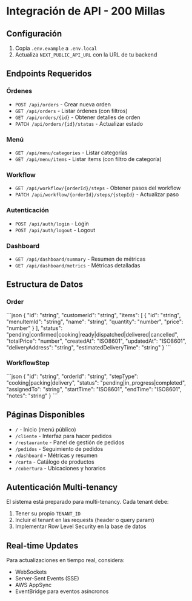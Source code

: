 # Integración de API - 200 Millas

## Configuración

1. Copia `.env.example` a `.env.local`
2. Actualiza `NEXT_PUBLIC_API_URL` con la URL de tu backend

## Endpoints Requeridos

### Órdenes
- `POST /api/orders` - Crear nueva orden
- `GET /api/orders` - Listar órdenes (con filtros)
- `GET /api/orders/{id}` - Obtener detalles de orden
- `PATCH /api/orders/{id}/status` - Actualizar estado

### Menú
- `GET /api/menu/categories` - Listar categorías
- `GET /api/menu/items` - Listar items (con filtro de categoría)

### Workflow
- `GET /api/workflow/{orderId}/steps` - Obtener pasos del workflow
- `PATCH /api/workflow/{orderId}/steps/{stepId}` - Actualizar paso

### Autenticación
- `POST /api/auth/login` - Login
- `POST /api/auth/logout` - Logout

### Dashboard
- `GET /api/dashboard/summary` - Resumen de métricas
- `GET /api/dashboard/metrics` - Métricas detalladas

## Estructura de Datos

### Order
\`\`\`json
{
  "id": "string",
  "customerId": "string",
  "items": [
    {
      "id": "string",
      "menuItemId": "string",
      "name": "string",
      "quantity": "number",
      "price": "number"
    }
  ],
  "status": "pending|confirmed|cooking|ready|dispatched|delivered|cancelled",
  "totalPrice": "number",
  "createdAt": "ISO8601",
  "updatedAt": "ISO8601",
  "deliveryAddress": "string",
  "estimatedDeliveryTime": "string"
}
\`\`\`

### WorkflowStep
\`\`\`json
{
  "id": "string",
  "orderId": "string",
  "stepType": "cooking|packing|delivery",
  "status": "pending|in_progress|completed",
  "assignedTo": "string",
  "startTime": "ISO8601",
  "endTime": "ISO8601",
  "notes": "string"
}
\`\`\`

## Páginas Disponibles

- `/` - Inicio (menú público)
- `/cliente` - Interfaz para hacer pedidos
- `/restaurante` - Panel de gestión de pedidos
- `/pedidos` - Seguimiento de pedidos
- `/dashboard` - Métricas y resumen
- `/carta` - Catálogo de productos
- `/cobertura` - Ubicaciones y horarios

## Autenticación Multi-tenancy

El sistema está preparado para multi-tenancy. Cada tenant debe:
1. Tener su propio `TENANT_ID`
2. Incluir el tenant en las requests (header o query param)
3. Implementar Row Level Security en la base de datos

## Real-time Updates

Para actualizaciones en tiempo real, considera:
- WebSockets
- Server-Sent Events (SSE)
- AWS AppSync
- EventBridge para eventos asíncronos
